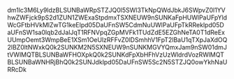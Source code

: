 dm1lc3M6Ly9ldzBLSUNBaWRpSTZJQ0l5SWl3TkNpQWdJbkJ6SWpvZ0l1YVhwZWFjck9pS2d1ZUN1ZWExaStpdmxTSXNEUW9nSUNKaFpHUWlPaUFpYldWcGFtbHVkMlZwTG1keElpd05DaUFnSW5CdmNuUWlPaUFpTkRReklpd05DaUFnSW1sa0lqb2dJalJqT1RFNVpqZGpMVFk1TUdZdE5EZGhNeTA0T1dReExUUmpOemt3WmpBeE1XSm1OeUlzRFFvZ0lDSmhhV1FpT2lBaU1qTXpJaXdOQ2lBZ0ltNWxkQ0k2SUNKM2N5SXNEUW9nSUNKMGVYQmxJam9nSW01dmJtVWlMQTBLSUNBaWFHOXpkQ0k2SUNKdFpXbHFhVzUzWldrdVozRWlMQTBLSUNBaWNHRjBhQ0k2SUNJdklpd05DaUFnSW5Sc2N5STZJQ0owYkhNaURRcDk
